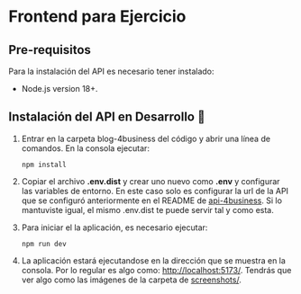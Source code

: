 # Frontend para Ejercicio

## Pre-requisitos
Para la instalación del API es necesario tener instalado:

*   Node.js version 18+.

## Instalación del API en Desarrollo 🔧

1. Entrar en la carpeta blog-4business del código y abrir una línea de comandos. En la consola ejecutar:

    ```
    npm install
    ```
2. Copiar el archivo **.env.dist** y crear uno nuevo como **.env** y configurar las variables de entorno. En este caso solo es configurar la url de la API que se configuró anteriormente en el README de [api-4business](../api-4business/README.md). Si lo mantuviste igual, el mismo .env.dist te puede servir tal y como esta.

3. Para iniciar el la aplicación, es necesario ejecutar:

    ```
    npm run dev
    ```
4. La aplicación estará ejecutandose en la dirección que se muestra en la consola. Por lo regular es algo como: [http://localhost:5173/](http://localhost:5173/). Tendrás que ver algo como las imágenes de la carpeta de [screenshots/](screenshots).